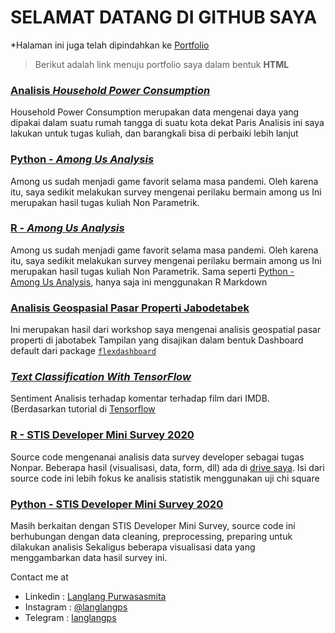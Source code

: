 # SELAMAT DATANG DI GITHUB SAYA
*Halaman ini juga telah dipindahkan ke [Portfolio](http://langlangps.herokuapp.com/portfolio/)

> Berikut adalah link menuju portfolio saya dalam bentuk **HTML**


### [Analisis _Household Power Consumption_](https://langlangps.github.io/komstat/household-power-consumption-vis/)

Household Power Consumption merupakan data mengenai daya yang dipakai dalam suatu rumah tangga di suatu kota dekat Paris
Analisis ini saya lakukan untuk tugas kuliah, dan barangkali bisa di perbaiki lebih lanjut

### [Python - _Among Us Analysis_](https://langlangps.github.io/among-us-analysis/py-notebook/)

Among us sudah menjadi game favorit selama masa pandemi. Oleh karena itu, saya sedikit melakukan survey mengenai perilaku bermain among us
Ini merupakan hasil tugas kuliah Non Parametrik. 

### [R - _Among Us Analysis_](https://langlangps.github.io/among-us-analysis/r-markdown)

Among us sudah menjadi game favorit selama masa pandemi. Oleh karena itu, saya sedikit melakukan survey mengenai perilaku bermain among us
Ini merupakan hasil tugas kuliah Non Parametrik. Sama seperti [Python - Among Us Analysis](https://langlangps.github.io/among-us-analysis/py-notebook/), hanya saja ini menggunakan R Markdown

### [Analisis Geospasial Pasar Properti Jabodetabek](https://langlangps.github.io/geospatial/)

Ini merupakan hasil dari workshop saya mengenai analisis geospatial pasar properti di jabotabek
Tampilan yang disajikan dalam bentuk Dashboard default dari package [```flexdashboard```](https://rmarkdown.rstudio.com/flexdashboard/)

### [_Text Classification With TensorFlow_](https://langlangps.github.io/tensor-learn/text-classification/)

Sentiment Analisis terhadap komentar terhadap film dari IMDB. (Berdasarkan tutorial di [Tensorflow](https://www.tensorflow.org/tutorials/keras/classification)

### [R - STIS Developer Mini Survey 2020](https://langlangps.github.io/ps-tools-analysis/r)

Source code mengenanai analisis data survey developer sebagai tugas Nonpar. Beberapa hasil (visualisasi, data, form, dll) ada di [drive saya](htpps://s.id/ps-tools-survey).
Isi dari source code ini lebih fokus ke analisis statistik menggunakan uji chi square

### [Python - STIS Developer Mini Survey 2020](https://langlangps.github.io/ps-tools-analysis/python)

Masih berkaitan dengan STIS Developer Mini Survey, source code ini berhubungan dengan data cleaning, preprocessing, preparing untuk dilakukan analisis
Sekaligus beberapa visualisasi data yang menggambarkan data hasil survey ini. 


Contact me at 

- Linkedin : [Langlang Purwasasmita](https://www.linkedin.com/in/langlang-purwasasmita-7233a0184)
- Instagram : [@langlangps](https://www.instagram.com/langlangps/)
- Telegram : [langlangps](https://t.me/langlangps/)
